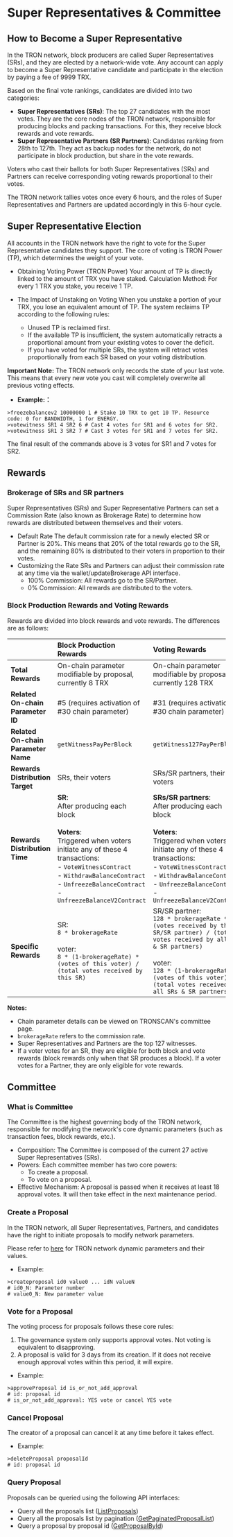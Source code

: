 # Super Representatives & Committee

## How to Become a Super Representative

In the TRON network, block producers are called Super Representatives (SRs), and they are elected by a network-wide vote. Any account can apply to become a Super Representative candidate and participate in the election by paying a fee of 9999 TRX.

Based on the final vote rankings, candidates are divided into two categories:

 - **Super Representatives (SRs)**: The top 27 candidates with the most votes. They are the core nodes of the TRON network, responsible for producing blocks and packing transactions. For this, they receive block rewards and vote rewards.
 - **Super Representative Partners (SR Partners)**: Candidates ranking from 28th to 127th. They act as backup nodes for the network, do not participate in block production, but share in the vote rewards.

Voters who cast their ballots for both Super Representatives (SRs) and Partners can receive corresponding voting rewards proportional to their votes.

The TRON network tallies votes once every 6 hours, and the roles of Super Representatives and Partners are updated accordingly in this 6-hour cycle.


## Super Representative Election

All accounts in the TRON network have the right to vote for the Super Representative candidates they support. The core of voting is TRON Power (TP), which determines the weight of your vote.

 - Obtaining Voting Power (TRON Power)
Your amount of TP is directly linked to the amount of TRX you have staked.
Calculation Method: For every 1 TRX you stake, you receive 1 TP.
 - The Impact of Unstaking on Voting
    When you unstake a portion of your TRX, you lose an equivalent amount of TP. The system reclaims TP according to the following rules:
    
    * Unused TP is reclaimed first.
    * If the available TP is insufficient, the system automatically retracts a proportional amount from your existing votes to cover the deficit.
    * If you have voted for multiple SRs, the system will retract votes proportionally from each SR based on your voting distribution.

**Important Note:**
The TRON network only records the state of your last vote. This means that every new vote you cast will completely overwrite all previous voting effects.

 + **Example:：** 

```shell
>freezebalancev2 10000000 1 # Stake 10 TRX to get 10 TP. Resource code: 0 for BANDWIDTH, 1 for ENERGY.
>votewitness SR1 4 SR2 6 # Cast 4 votes for SR1 and 6 votes for SR2.
>votewitness SR1 3 SR2 7 # Cast 3 votes for SR1 and 7 votes for SR2.
```
The final result of the commands above is 3 votes for SR1 and 7 votes for SR2.

## Rewards

### Brokerage of SRs and SR partners

Super Representatives (SRs) and Super Representative Partners can set a Commission Rate (also known as Brokerage Rate) to determine how rewards are distributed between themselves and their voters.

- Default Rate
The default commission rate for a newly elected SR or Partner is 20%. This means that 20% of the total rewards go to the SR, and the remaining 80% is distributed to their voters in proportion to their votes.
- Customizing the Rate
SRs and Partners can adjust their commission rate at any time via the wallet/updateBrokerage API interface.
  - 100% Commission: All rewards go to the SR/Partner.
  - 0% Commission: All rewards are distributed to the voters.

### Block Production Rewards and Voting Rewards

Rewards are divided into block rewards and vote rewards. The differences are as follows:


|  | **Block Production Rewards** | **Voting Rewards** |
| :--- | :--- | :--- |
| **Total Rewards** | On-chain parameter modifiable by proposal, currently 8 TRX | On-chain parameter modifiable by proposal, currently 128 TRX |
| **Related On-chain Parameter ID** | #5 (requires activation of #30 chain parameter) | #31 (requires activation of #30 chain parameter) |
| **Related On-chain Parameter Name** | `getWitnessPayPerBlock` | `getWitness127PayPerBlock` |
| **Rewards Distribution Target** | SRs, their voters | SRs/SR partners, their voters |
| **Rewards Distribution Time** | **SR**:<br> After producing each block<br><br>**Voters**:<br> Triggered when voters initiate any of these 4 transactions:<br>- `VoteWitnessContract`<br>- `WithdrawBalanceContract`<br>- `UnfreezeBalanceContract`<br>- `UnfreezeBalanceV2Contract` | **SRs/SR partners**: <br>After producing each block<br><br>**Voters**: <br>Triggered when voters initiate any of these 4 transactions:<br>- `VoteWitnessContract`<br>- `WithdrawBalanceContract`<br>- `UnfreezeBalanceContract`<br>- `UnfreezeBalanceV2Contract` |
| **Specific Rewards** | SR: <br>`8 * brokerageRate`<br><br>voter:<br> `8 * (1-brokerageRate) * (votes of this voter) / (total votes received by this SR)` | SR/SR partner:<br> `128 * brokerageRate * (votes received by this SR/SR partner) / (total votes received by all SRs & SR partners)`<br><br>voter:<br> `128 * (1-brokerageRate) * (votes of this voter) / (total votes received by all SRs & SR partners)` |


**Notes:**
 - Chain parameter details can be viewed on TRONSCAN's committee page.
 - `brokerageRate` refers to the commission rate.
 - Super Representatives and Partners are the top 127 witnesses.
 - If a voter votes for an SR, they are eligible for both block and vote rewards (block rewards only when that SR produces a block). If a voter votes for a Partner, they are only eligible for vote rewards.

## Committee

### What is Committee

The Committee is the highest governing body of the TRON network, responsible for modifying the network's core dynamic parameters (such as transaction fees, block rewards, etc.).
 - Composition: The Committee is composed of the current 27 active Super Representatives (SRs).
 - Powers: Each committee member has two core powers: 
   - To create a proposal.
   - To vote on a proposal.
 - Effective Mechanism: A proposal is passed when it receives at least 18 approval votes. It will then take effect in the next maintenance period.

### Create a Proposal

In the TRON network, all Super Representatives, Partners, and candidates have the right to initiate proposals to modify network parameters.

Please refer to [here](https://tronscan.org/#/sr/committee) for TRON network dynamic parameters and their values.

+ Example:

```shell
>createproposal id0 value0 ... idN valueN
# id0_N: Parameter number
# value0_N: New parameter value
```

### Vote for a Proposal

The voting process for proposals follows these core rules:
1.  The governance system only supports approval votes. Not voting is equivalent to disapproving.
2.  A proposal is valid for 3 days from its creation. If it does not receive enough approval votes within this period, it will expire.

+ Example:

```shell
>approveProposal id is_or_not_add_approval
# id: proposal id
# is_or_not_add_approval: YES vote or cancel YES vote
```

### Cancel Proposal

The creator of a proposal can cancel it at any time before it takes effect.
+ Example:
```shell
>deleteProposal proposalId
# id: proposal id
```

### Query Proposal

Proposals can be queried using the following API interfaces:
+ Query all the proposals list ([ListProposals](https://tronprotocol.github.io/documentation-en/api/http/#walletlistproposals))
+ Query all the proposals list by pagination ([GetPaginatedProposalList](https://tronprotocol.github.io/documentation-en/api/http/#walletgetpaginatedproposallist))
+ Query a proposal by proposal id ([GetProposalById](https://tronprotocol.github.io/documentation-en/api/http/#walletgetproposalbyid))